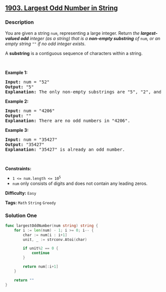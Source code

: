 ## [1903. Largest Odd Number in String](https://leetcode.com/problems/largest-odd-number-in-string/)

### Description

<p>You are given a string <code>num</code>, representing a large integer. Return <em>the <strong>largest-valued odd</strong> integer (as a string) that is a <strong>non-empty substring</strong> of </em><code>num</code><em>, or an empty string </em><code>&quot;&quot;</code><em> if no odd integer exists</em>.</p>

<p>A <strong>substring</strong> is a contiguous sequence of characters within a string.</p>

<p>&nbsp;</p>
<p><strong>Example 1:</strong></p>

<pre>
<strong>Input:</strong> num = &quot;52&quot;
<strong>Output:</strong> &quot;5&quot;
<strong>Explanation:</strong> The only non-empty substrings are &quot;5&quot;, &quot;2&quot;, and &quot;52&quot;. &quot;5&quot; is the only odd number.
</pre>

<p><strong>Example 2:</strong></p>

<pre>
<strong>Input:</strong> num = &quot;4206&quot;
<strong>Output:</strong> &quot;&quot;
<strong>Explanation:</strong> There are no odd numbers in &quot;4206&quot;.
</pre>

<p><strong>Example 3:</strong></p>

<pre>
<strong>Input:</strong> num = &quot;35427&quot;
<strong>Output:</strong> &quot;35427&quot;
<strong>Explanation:</strong> &quot;35427&quot; is already an odd number.
</pre>

<p>&nbsp;</p>
<p><strong>Constraints:</strong></p>

<ul>
	<li><code>1 &lt;= num.length &lt;= 10<sup>5</sup></code></li>
	<li><code>num</code> only consists of digits and does not contain any leading zeros.</li>
</ul>

**Difficulty:** `Easy`

**Tags:** `Math` `String` `Greedy`

### Solution One

```go
func largestOddNumber(num string) string {
	for i := len(num) - 1; i >= 0; i-- {
		char := num[i : i+1]
		unit, _ := strconv.Atoi(char)

		if unit%2 == 0 {
			continue
		}

		return num[:i+1]
	}

	return ""
}
```
